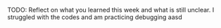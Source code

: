 TODO: Reflect on what you learned this week and what is still unclear.
I struggled with the codes and am practicing debugging
aasd
